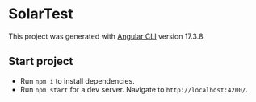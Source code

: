 # SolarTest

This project was generated with [Angular CLI](https://github.com/angular/angular-cli) version 17.3.8.

## Start project
* Run `npm i` to install dependencies.
* Run `npm start` for a dev server. Navigate to `http://localhost:4200/`.

